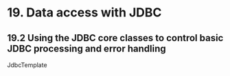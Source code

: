 # 19. Data access with JDBC #

## 19.2 Using the JDBC core classes to control basic JDBC processing and error handling ##


JdbcTemplate